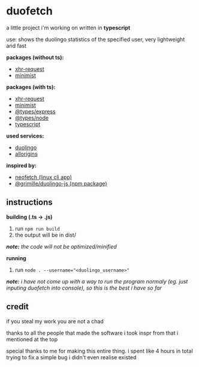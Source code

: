# duofetch
a little project i'm working on written in **typescript**

use: shows the duolingo statistics of the specified user, very lightweight and fast

**packages (without ts):**
- [xhr-request](https://npmjs.org/package/xhr-request)
- [minimist](https://npmjs.org/package/minimist)

**packages (with ts):**
- [xhr-request](https://npmjs.org/package/xhr-request)
- [minimist](https://npmjs.org/package/minimist)
- [@types/express](https://npmjs.org/package/@types/express)
- [@types/node](https://npmjs.org/package/@types/node)
- [typescript](https://npmjs.org/package/typescript)

**used services:**
- [duolingo](https://duolingo.com)
- [allorigins](https://allorigins.win/)

**inspired by:**
- [neofetch (linux cli app)](https://github.com/dylanaraps/neofetch)
- [@grimille/duolingo-js (npm package)](https://npmjs.org/package/@grimille/duolingo-js)

## instructions
**building (.ts -> .js)**
1) run `npm run build`
2) the output will be in dist/

***note:** the code will not be optimized/minified*

**running**
1) run `node . --username="<duolingo_username>"`

***note:** i have not come up with a way to run the program normaly (eg. just inputing duofetch into console), so this is the best i have so far*

## credit
if you steal my work you are not a chad

thanks to all the people that made the software i took inspr from that i mentioned at the top

special thanks to me for making this entire thing. i spent like 4 hours in total trying to fix a simple bug i didn't even realise existed
